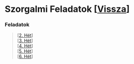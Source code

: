 # Szorgalmi Feladatok [[Vissza]()]

### Feladatok
> [[2. Hét](https://github.com/OraveczJozsef/Miskolci_Egyetem/tree/main/Programoz%C3%A1s%20Alapjai/Szorgalmi%20Feladatok/2%20H%C3%A9t)]\
> [[3. Hét]()]\
> [[4. Hét]()]\
> [[5. Hét]()]\
> [[6. Hét]()]